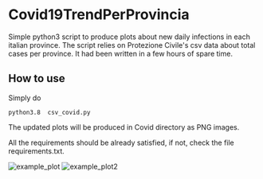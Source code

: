 # Covid19TrendPerProvincia
Simple python3 script to produce plots about new daily infections in each italian province. The script relies on Protezione Civile's csv data about total cases per province. It had been written in a few hours of spare time.


## How to use
Simply do 

```python3.8  csv_covid.py```

The updated plots will be produced in Covid directory as PNG images.

All the requirements should be already satisfied, if not, check the file requirements.txt.


![example_plot](Covid/Covid%20new%20infections%20in%20Roma%20RM%20per%20day.png)
![example_plot2](Covid/Covid%20new%20infections%20in%20Milano%20MI%20per%20day.png)
